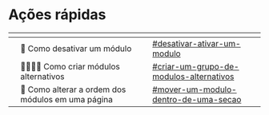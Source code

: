 # Ações rápidas

<table data-view="cards"><thead><tr><th></th><th></th><th></th><th data-hidden data-card-target data-type="content-ref"></th></tr></thead><tbody><tr><td></td><td>🔘 Como desativar um módulo</td><td></td><td><a href="como-crear-una-pagina-modular/contenido.md#desativar-ativar-um-modulo">#desativar-ativar-um-modulo</a></td></tr><tr><td></td><td>👩‍👩‍👧‍👧 Como criar módulos alternativos</td><td></td><td><a href="como-crear-una-pagina-modular/contenido.md#criar-um-grupo-de-modulos-alternativos">#criar-um-grupo-de-modulos-alternativos</a></td></tr><tr><td></td><td>🔀 Como alterar a ordem dos módulos em uma página</td><td></td><td><a href="como-crear-una-pagina-modular/contenido.md#mover-um-modulo-dentro-de-uma-secao">#mover-um-modulo-dentro-de-uma-secao</a></td></tr></tbody></table>
